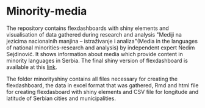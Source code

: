 # Minority-media

The repository contains flexdashboards with shiny elements and visualisation of data gathered during research and analysis "Mediji na jezicima nacionalnih manjina – istraživanje i analiza"(Media in the languages of national minorities-research and analysis) by independent expert Nedim Sejdinović. It shows information about media which provide content in minority languages in Serbia. The final shiny version of flexdashboard is available at this [link](https://tixwitchy.shinyapps.io/minority_media/).

The folder minorityshiny contains all files necessary for creating the flexdashboard, the data in excel format that was gathered, Rmd and html file for creating flexdasboard with shiny elements and CSV file for longitude and latitude of Serbian cities and municipalities.

